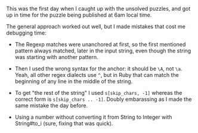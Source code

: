 This was the first day when I caught up with the unsolved puzzles, and got up
in time for the puzzle being published at 6am local time.

The general approach worked out well, but I made mistakes that cost me
debugging time:

- The Regexp matches were unanchored at first, so the first mentioned pattern
  always matched, later in the input string, even though the string was
  starting with another pattern.

- Then I used the wrong syntax for the anchor: it should be `\A`, not `\a`.
  Yeah, all other regex dialects use `^`, but in Ruby that can match the
  beginning of any line in the middle of the string.

- To get "the rest of the string" I used `s[skip_chars, -1]` whereas the
  correct form is `s[skip_chars .. -1]`. Doubly embarassing as I made the same
  mistake the day before.

- Using a number without converting it from String to
  Integer with String#to_i (sure, fixing that was quick).
